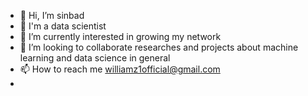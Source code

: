 - 👋 Hi, I’m sinbad
- 👀 I'm a data scientist
- 🌱 I’m currently interested in growing my network
- 💞️ I’m looking to collaborate researches and projects about machine learning and data science in general
- 📫 How to reach me williamz1official@gmail.com
- 
